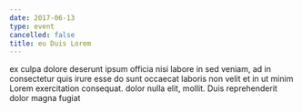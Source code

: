 ```yaml
---
date: 2017-06-13
type: event
cancelled: false
title: eu Duis Lorem
---
```

ex culpa dolore deserunt ipsum officia nisi labore in sed veniam, ad in consectetur quis irure esse do sunt occaecat laboris non velit et in ut minim Lorem exercitation consequat. dolor nulla elit, mollit. Duis reprehenderit dolor magna fugiat